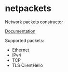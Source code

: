 # netpackets
Network packets constructor

[Documentation](docs/index.md)

Supported packets:
- Ethernet
- IPv4
- TCP
- TLS ClientHello
